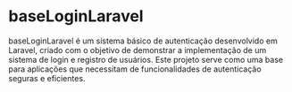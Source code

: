 # baseLoginLaravel
baseLoginLaravel é um sistema básico de autenticação desenvolvido em Laravel, criado com o objetivo de demonstrar a implementação de um sistema de login e registro de usuários. Este projeto serve como uma base para aplicações que necessitam de funcionalidades de autenticação seguras e eficientes.
